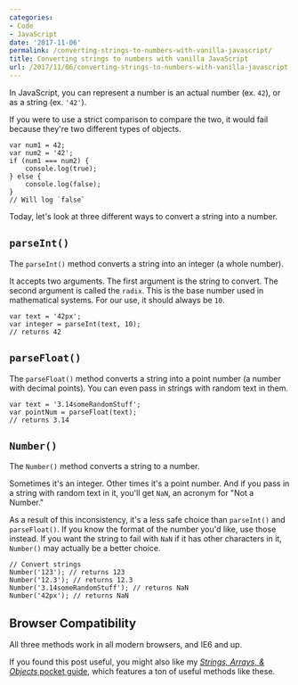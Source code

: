 ```yaml
---
categories:
- Code
- JavaScript
date: '2017-11-06'
permalink: /converting-strings-to-numbers-with-vanilla-javascript/
title: Converting strings to numbers with vanilla JavaScript
url: /2017/11/06/converting-strings-to-numbers-with-vanilla-javascript
---
```


In JavaScript, you can represent a number is an actual number (ex. `42`), or as a string (ex. `'42'`).

If you were to use a strict comparison to compare the two, it would fail because they're two different types of objects.

```lang-js
var num1 = 42;
var num2 = '42';
if (num1 === num2) {
    console.log(true);
} else {
    console.log(false);
}
// Will log `false`
```

Today, let's look at three different ways to convert a string into a number.

## `parseInt()`

The `parseInt()` method converts a string into an integer (a whole number).

It accepts two arguments. The first argument is the string to convert. The second argument is called the `radix`. This is the base number used in mathematical systems. For our use, it should always be `10`.

```lang-js
var text = '42px';
var integer = parseInt(text, 10);
// returns 42
```

## `parseFloat()`

The `parseFloat()` method converts a string into a point number (a number with decimal points). You can even pass in strings with random text in them.

```lang-js
var text = '3.14someRandomStuff';
var pointNum = parseFloat(text);
// returns 3.14
```

## `Number()`

The `Number()` method converts a string to a number.

Sometimes it's an integer. Other times it's a point number. And if you pass in a string with random text in it, you'll get `NaN`, an acronym for "Not a Number."

As a result of this inconsistency, it's a less safe choice than `parseInt()` and `parseFloat()`. If you know the format of the number you'd like, use those instead. If you want the string to fail with `NaN` if it has other characters in it, `Number()` may actually be a better choice.

```lang-js
// Convert strings
Number('123'); // returns 123
Number('12.3'); // returns 12.3
Number('3.14someRandomStuff'); // returns NaN
Number('42px'); // returns NaN
```

## Browser Compatibility

All three methods work in all modern browsers, and IE6 and up.

If you found this post useful, you might also like my [*Strings, Arrays, & Objects* pocket guide](/guides/string-array-and-object-manipulation/), which features a ton of useful methods like these.